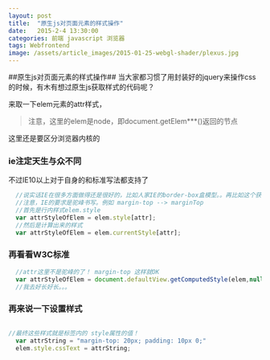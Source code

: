 ```yaml
---
layout: post
title:  "原生js对页面元素的样式操作"
date:   2015-2-4 13:30:00
categories: 前端 javascript 浏览器 
tags: Webfrontend 
image: /assets/article_images/2015-01-25-webgl-shader/plexus.jpg
---
```


##原生js对页面元素的样式操作##
当大家都习惯了用封装好的jquery来操作css的时候，有木有想过原生js获取样式的代码呢？

来取一下elem元素的attr样式，
> 注意，这里的elem是node，即document.getElem***()返回的节点

这里还是要区分浏览器内核的
### ie注定天生与众不同 ###
不过IE10以上对于自身的和标准写法都支持了

```javascript
  //说实话IE在很多方面做得还是很好的，比如人家IE的border-box盒模型。。再比如这个获取元素属性的方法
  //注意，IE的要求是驼峰书写。例如 margin-top --> marginTop
  //首先是行内样式elem.style
  var attrStyleOfElem = elem.style[attr];
  //然后是计算出来的样式
  var attrStyleOfElem = elem.currentStyle[attr];
```

### 再看看W3C标准 ###

```javascript
  //attr这里不是驼峰的了！ margin-top 这样就OK
  var attrStyleOfElem = document.defaultView.getComputedStyle(elem,null).getPropertyValue(attr);
  //我去好长好长。。。
```

### 再来说一下设置样式 ####

```javascript

//最终这些样式就是标签内的 style属性的值！
  var attrString = "margin-top: 20px; padding: 10px 0;"
  elem.style.cssText = attrString;
  
```
